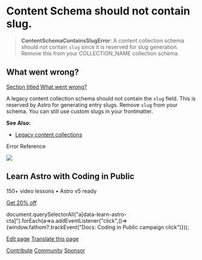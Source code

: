 Content Schema should not contain slug.
=======================================

> **ContentSchemaContainsSlugError**: A content collection schema should not contain `slug` since it is reserved for slug generation. Remove this from your COLLECTION\_NAME collection schema.

What went wrong?
----------------

[Section titled What went wrong?](#what-went-wrong)

A legacy content collection schema should not contain the `slug` field. This is reserved by Astro for generating entry slugs. Remove `slug` from your schema. You can still use custom slugs in your frontmatter.

**See Also:**

*   [Legacy content collections](/en/guides/upgrade-to/v5/#updating-existing-collections)

Error Reference

![](/_astro/CodingInPublic.DpaYu7Qd_5sx41.webp)

Learn Astro with **Coding in Public**
-------------------------------------

150+ video lessons • Astro v5 ready

[Get 20% off](https://learnastro.dev?code=ASTRO_PROMO)

document.querySelectorAll("a\[data-learn-astro-cta\]").forEach(a=>a.addEventListener("click",()=>{window.fathom?.trackEvent("Docs: Coding in Public campaign click")}));

[Edit page](https://github.com/withastro/astro/blob/main/packages/astro/src/core/errors/errors-data.ts) [Translate this page](https://contribute.docs.astro.build/guides/i18n/)

[Contribute](/en/contribute/) [Community](https://astro.build/chat) [Sponsor](https://opencollective.com/astrodotbuild)